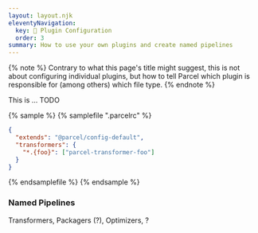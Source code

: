 ```yaml
---
layout: layout.njk
eleventyNavigation:
  key: 🔌 Plugin Configuration
  order: 3
summary: How to use your own plugins and create named pipelines
---
```


{% note %}
Contrary to what this page's title might suggest, this is not about configuring individual plugins, but how to tell Parcel which plugin is responsible for (among others) which file type.
{% endnote %}

This is ... TODO

{% sample %}
{% samplefile ".parcelrc" %}

```json
{
  "extends": "@parcel/config-default",
  "transformers": {
    "*.{foo}": ["parcel-transformer-foo"]
  }
}
```

{% endsamplefile %}
{% endsample %}

### Named Pipelines

Transformers, Packagers (?), Optimizers, ?
